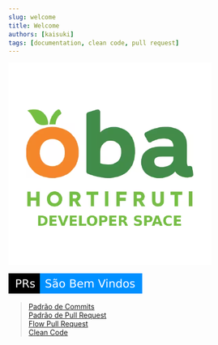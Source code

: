 ```yaml
---
slug: welcome
title: Welcome
authors: [kaisuki]
tags: [documentation, clean code, pull request]
---
```

![Oba Hortifruti - Developer Space](./obadeveloper.png)

![PR's são bem-vindos!](./pr-welcome.svg)

> [Padrão de Commits](https://github.com/ObaHortifrutiDeveloper/.github/blob/main/profile/commits/index.md)  
> [Padrão de Pull Request](https://github.com/ObaHortifrutiDeveloper/.github/blob/main/profile/pullrequest/index.md)  
> [Flow Pull Request](https://github.com/ObaHortifrutiDeveloper/.github/blob/main/profile/flowpr/index.md)  
> [Clean Code](https://github.com/ObaHortifrutiDeveloper/.github/blob/main/profile/cleancode/index.md)
